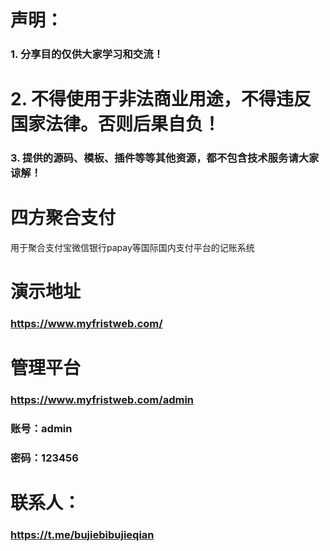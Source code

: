 # 声明：
### 1. 分享目的仅供大家学习和交流！
# 2. 不得使用于非法商业用途，不得违反国家法律。否则后果自负！
### 3. 提供的源码、模板、插件等等其他资源，都不包含技术服务请大家谅解！
# 四方聚合支付
用于聚合支付宝微信银行papay等国际国内支付平台的记账系统
# 演示地址
### https://www.myfristweb.com/
# 管理平台
### https://www.myfristweb.com/admin
### 账号：admin
### 密码：123456
# 联系人：
### https://t.me/bujiebibujieqian
